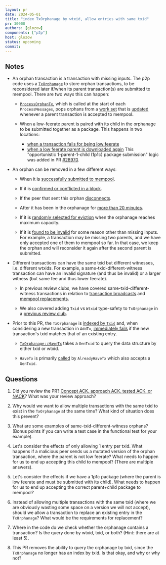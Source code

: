 ```yaml
---
layout: pr
date: 2024-05-01
title: "index TxOrphanage by wtxid, allow entries with same txid"
pr: 30000
authors: [glozow]
components: ["p2p"]
host: glozow
status: upcoming
commit:
---
```


## Notes

- An orphan transaction is a transaction with missing inputs. The p2p code uses a [`TxOrphanage`](https://github.com/bitcoin/bitcoin/blob/842f7fdf786fcbbdf3df40522945813404f8a397/src/net_processing.cpp#L1079-L1081) to store orphan
  transactions, to be reconsidered later if/when its parent transaction(s) are submitted to mempool.
  There are two ways this can happen:

    - [`ProcessOrphanTx`](https://github.com/bitcoin/bitcoin/blob/842f7fdf786fcbbdf3df40522945813404f8a397/src/net_processing.cpp#L3366), which is called at the start of each `ProcessMessages`, pops orphans from a
      [work set](https://github.com/bitcoin/bitcoin/blob/842f7fdf786fcbbdf3df40522945813404f8a397/src/txorphanage.h#L84-L85) that is [updated](https://github.com/bitcoin/bitcoin/blob/842f7fdf786fcbbdf3df40522945813404f8a397/src/net_processing.cpp#L3238) whenever a parent transaction is accepted to mempool.

    - When a low-feerate parent is paired with its child in the
      orphanage to be submitted together as a package. This happens in two locations:
        - [when a transaction fails for being low feerate](https://github.com/bitcoin/bitcoin/blob/842f7fdf786fcbbdf3df40522945813404f8a397/src/net_processing.cpp#L4666-L4675)
        - [when a low feerate parent is downloaded again](https://github.com/bitcoin/bitcoin/blob/842f7fdf786fcbbdf3df40522945813404f8a397/src/net_processing.cpp#L4546-L4557)
      This "opportunistic 1-parent-1-child (1p1c) package submission" logic was added in PR [#28970](https://github.com/bitcoin/bitcoin/pull/28970).

- An orphan can be removed in a few different ways:

    - When it is [successfully submitted to mempool](https://github.com/bitcoin/bitcoin/blob/842f7fdf786fcbbdf3df40522945813404f8a397/src/net_processing.cpp#L3240).

    - If it is [confirmed or conflicted in a block](https://github.com/bitcoin/bitcoin/blob/842f7fdf786fcbbdf3df40522945813404f8a397/src/txorphanage.cpp#L214).

    - If the peer that sent this orphan [disconnects](https://github.com/bitcoin/bitcoin/blob/842f7fdf786fcbbdf3df40522945813404f8a397/src/txorphanage.cpp#L97).

    - After it has been in the orphanage for [more than 20 minutes](https://github.com/bitcoin/bitcoin/blob/842f7fdf786fcbbdf3df40522945813404f8a397/src/txorphanage.cpp#L131-L132).

    - If it is [randomly selected for eviction](https://github.com/bitcoin/bitcoin/blob/842f7fdf786fcbbdf3df40522945813404f8a397/src/txorphanage.cpp#L141-L147) when the orphanage reaches maximum capacity.

    - If it is [found to be invalid](https://github.com/bitcoin/bitcoin/blob/842f7fdf786fcbbdf3df40522945813404f8a397/src/net_processing.cpp#L3222) for some reason other than missing inputs. For example, a
      transaction may be missing two parents, and we have only accepted one of them to mempool so
      far. In that case, we keep the orphan and will reconsider it again after the second parent is submitted.

- Different transactions can have the same txid but different witnesses, i.e. different wtxids. For
  example, a same-txid-different-witness transaction can have an invalid signature (and thus be
invalid) or a larger witness (but same fee and thus lower feerate).

    - In previous review clubs, we have covered same-txid-different-witness transactions in relation to [transaction broadcasts](/22261) and [mempool replacements](/24007).

    - We also covered adding `Txid` vs `Wtxid` type-safety to `TxOrphanage` in a [previous review club](/28107).

- Prior to this PR, the `TxOrphanage` is [indexed by `Txid`](https://github.com/bitcoin/bitcoin/blob/842f7fdf786fcbbdf3df40522945813404f8a397/src/txorphanage.h#L82) and, when considering a new transaction
in `AddTx`, [immediately fails](https://github.com/bitcoin/bitcoin/blob/842f7fdf786fcbbdf3df40522945813404f8a397/src/txorphanage.cpp#L26-L28) if the new transaction's txid matches that of an existing entry.

    - [`TxOrphanage::HaveTx`](https://github.com/bitcoin/bitcoin/blob/842f7fdf786fcbbdf3df40522945813404f8a397/src/txorphanage.cpp#L172-L180) takes a `GenTxid` to query the data structure by either txid or wtxid.

    - `HaveTx` is primarily [called](https://github.com/bitcoin/bitcoin/blob/842f7fdf786fcbbdf3df40522945813404f8a397/src/net_processing.cpp#L2298) by `AlreadyHaveTx` which also accepts a `GenTxid`.

## Questions

1. Did you review the PR? [Concept ACK, approach ACK, tested ACK, or NACK](https://github.com/bitcoin/bitcoin/blob/master/CONTRIBUTING.md#peer-review)? What was your review approach?

1. Why would we want to allow multiple transactions with the same txid to exist in the `TxOrphanage`
   at the same time? What kind of situation does this prevent?

1. What are some examples of same-txid-different-witness orphans? (Bonus points if you can write a test case in the functional test for your example).

1. Let's consider the effects of only allowing 1 entry per txid. What happens if a malicious peer sends us a mutated version of the orphan transaction, where the parent is not low feerate? What needs to happen for us to end up accepting this child to mempool? (There are multiple answers).

1. Let's consider the effects if we have a 1p1c package (where the parent is low feerate and must be submitted with its child). What needs to happen for us to end up accepting the correct parent+child package to mempool?

1. Instead of allowing multiple transactions with the same txid (where we are obviously wasting some space on a version we will not accept), should we allow a transaction to replace an existing entry in the `TxOrphanage`? What would be the requirements for replacement?

1. Where in the code do we check whether the orphanage contains a transaction? Is the query done by wtxid, txid, or both? (Hint: there are at least 5).

1. This PR removes the ability to query the orphanage by txid, since the `TxOrphanage` no longer has an index by txid. Is that okay, and why or why not?

<!-- ## Meeting Log -->

<!-- {% irc %} -->
<!-- {% endirc %} -->
